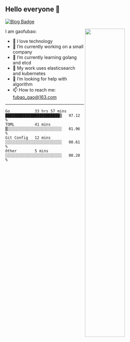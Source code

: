 ## Hello everyone 👋

[![Blog Badge](https://img.shields.io/badge/blog-60k+%20pageview-brightgreen)](https://www.jianshu.com/u/d777ec56a358)

<img align="right" width="50%" src="https://github-readme-stats.vercel.app/api?username=gaofubao&theme=dark">

I am gaofubao:

- 🔭 I love technology
- 🌱 I’m currently working on a small company
- 👯 I’m currently learning golang and etcd
- 💬 My work uses elasticsearch and kubernetes
- 🤔 I’m looking for help with algorithm
- 📫 How to reach me: fubao_gao@163.com

---


<!--START_SECTION:waka-->
```text
Go           33 hrs 57 mins  ████████████████████████▒   97.12 % 
TOML         41 mins         ▒░░░░░░░░░░░░░░░░░░░░░░░░   01.96 % 
Git Config   12 mins         ░░░░░░░░░░░░░░░░░░░░░░░░░   00.61 % 
Other        5 mins          ░░░░░░░░░░░░░░░░░░░░░░░░░   00.28 % 
```
<!--END_SECTION:waka-->
